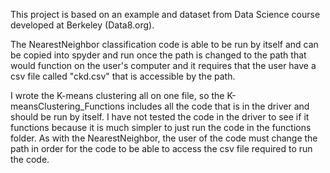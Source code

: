 This project is based on an example and dataset from Data Science course developed at Berkeley (Data8.org).

The NearestNeighbor classification code is able to be run by itself and can be copied into spyder and run once the path is changed to the path that would function on the user's computer and it requires that the user have a csv file called "ckd.csv" that is accessible by the path. 

I wrote the K-means clustering all on one file, so the K-meansClustering_Functions includes all the code that is in the driver and should be run by itself. I have not tested the code in the driver to see if it functions because it is much simpler to just run the code in the functions folder. As with the NearestNeighbor, the user of the code must change the path in order for the code to be able to access the csv file required to run the code. 
